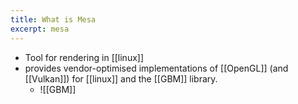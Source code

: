```yaml
---
title: What is Mesa
excerpt: mesa
---
```

- Tool for rendering in [[linux]]
- provides vendor-optimised implementations of [[OpenGL]] (and [[Vulkan]]) for [[linux]] and the [[GBM]] library.
	- ![[GBM]]